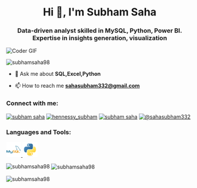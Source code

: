 <h1 align="center">Hi 👋, I'm Subham Saha</h1>
<h3 align="center">Data-driven analyst skilled in MySQL, Python, Power BI. Expertise in insights generation, visualization</h3>

<img alt="Coder GIF" height=250 width=350 src="https://cdn.dribbble.com/users/730703/screenshots/6581243/avento.gif" />

<p align="left"> <img src="https://komarev.com/ghpvc/?username=subhamsaha98&label=Profile%20views&color=0e75b6&style=flat" alt="subhamsaha98" /> </p>

- 💬 Ask me about **SQL,Excel,Python**

- 📫 How to reach me **sahasubham332@gmail.com**

<h3 align="left">Connect with me:</h3>
<p align="left">
<a href="https://linkedin.com/in/subham saha" target="blank"><img align="center" src="https://raw.githubusercontent.com/rahuldkjain/github-profile-readme-generator/master/src/images/icons/Social/linked-in-alt.svg" alt="subham saha" height="30" width="40" /></a>
<a href="https://instagram.com/hennessy_subham" target="blank"><img align="center" src="https://raw.githubusercontent.com/rahuldkjain/github-profile-readme-generator/master/src/images/icons/Social/instagram.svg" alt="hennessy_subham" height="30" width="40" /></a>
<a href="https://www.hackerrank.com/subham saha" target="blank"><img align="center" src="https://raw.githubusercontent.com/rahuldkjain/github-profile-readme-generator/master/src/images/icons/Social/hackerrank.svg" alt="subham saha" height="30" width="40" /></a>
<a href="https://www.hackerearth.com/@sahasubham332" target="blank"><img align="center" src="https://raw.githubusercontent.com/rahuldkjain/github-profile-readme-generator/master/src/images/icons/Social/hackerearth.svg" alt="@sahasubham332" height="30" width="40" /></a>
</p>

<h3 align="left">Languages and Tools:</h3>
<p align="left"> <a href="https://www.mysql.com/" target="_blank" rel="noreferrer"> <img src="https://raw.githubusercontent.com/devicons/devicon/master/icons/mysql/mysql-original-wordmark.svg" alt="mysql" width="40" height="40"/> </a> <a href="https://www.python.org" target="_blank" rel="noreferrer"> <img src="https://raw.githubusercontent.com/devicons/devicon/master/icons/python/python-original.svg" alt="python" width="40" height="40"/> </a> </p>

<p><img align="left" src="https://github-readme-stats.vercel.app/api/top-langs?username=subhamsaha98&show_icons=true&locale=en&layout=compact" alt="subhamsaha98" /></p>

<p>&nbsp;<img align="center" src="https://github-readme-stats.vercel.app/api?username=subhamsaha98&show_icons=true&locale=en" alt="subhamsaha98" /></p>

<p><img align="center" src="https://github-readme-streak-stats.herokuapp.com/?user=subhamsaha98&" alt="subhamsaha98" /></p>
